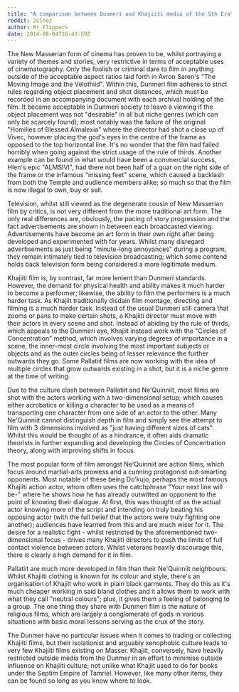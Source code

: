 ```yaml
---
title: "A comparison between Dunmeri and Khajiiti media of the 5th Era"
reddit: 2clnez
author: Mr_Flippers
date: 2014-08-04T16:43:59Z
---
```


The New Masserian form of cinema has proven to be, whilst portraying a variety of themes and stories, very restrictive in terms of acceptable uses of cinematography. Only the foolish or criminal dare to film in anything outside of the acceptable aspect ratios laid forth in Avron Saren's "The Moving Image and the Velothiid". Within this, Dunmeri film adheres to strict rules regarding object placement and shot distances, which must be recorded in an accompanying document with each archival holding of the film. It became acceptable in Dunmeri society to leave a viewing if the object placement was not "desirable" in all but niche genres (which can only be scarcely found); most notably was the failure of the original "Homilies of Blessed Almalexia" where the director had shot a close up of Vivec, however placing the god's eyes in the centre of the frame as opposed to the top horizontal line. It's no wonder that the film had failed horribly when going against the strict usage of the rule of thirds. Another example can be found in what would have been a commercial success, Hlen's epic "ALMSIVI", had there not been half of a guar on the right side of the frame or the infamous "missing feet" scene, which caused a backlash from both the Temple and audience members alike; so much so that the film is now illegal to own, buy or sell.

Television, whilst still viewed as the degenerate cousin of New Masserian film by critics, is not very different from the more traditional art form. The only real differences are, obviously, the pacing of story progression and the fact advertisements are shown in between each broadcasted viewing. Advertisements have become an art form in their own right after being developed and experimented with for years. Whilst many disregard advertisements as just being "minute-long annoyances" during a program, they remain intimately tied to television broadcasting; which some contend holds back television form being considered a more legitimate medium.

Khajiiti film is, by contrast, far more lenient than Dunmeri standards. However, the demand for physical health and ability makes it much harder to become a performer; likewise, the ability to film the performers is a much harder task. As Khajiit traditionally disdain film montage, directing and filming is a much harder task. Instead of the usual Dunmeri still camera that zooms or pans to make certain shots, a Khajiiti director must move with their actors in every scene and shot. Instead of abiding by the rule of thirds, which appeals to the Dunmeri eye, Khajiit instead work with the "Circles of Concentration" method, which involves varying degrees of importance in a scene, the inner-most circle involving the most important subjects or objects and as the outer circles being of lesser relevance the further outwards they go. Some Pallatiit films are now working with the idea of multiple circles that grow outwards existing in a shot, but it is a niche genre at the time of writing.

Due to the culture clash between Pallatiit and Ne'Quinniit, most films are shot with the actors working with a two-dimensional setup; which causes either acrobatics or killing a character to be used as a means of transporting one character from one side of an actor to the other. Many Ne'Quinniit cannot distinguish depth in film and simply see the attempt to film with 3 dimensions involved as "just having different sizes of cats". Whilst this would be thought of as a hindrance, it often aids dramatic theorists in further expanding and developing the Circles of Concentration theory, along with improving shifts in focus.

The most popular form of film amongst Ne'Quinniit are action films, which focus around martial-arts prowess and a cunning protagonist out-smarting opponents. Most notable of these being Do'kujo, perhaps the most famous Khajiiti action actor, whom often uses the catchphrase "Your next line will be-" where he shows how he has already outwitted an opponent to the point of knowing their dialogue. At first, this was thought of as the actual actor knowing more of the script and intending on truly beating his opposing actor (with the full belief that the actors were truly fighting one another); audiences have learned from this and are much wiser for it. The desire for a realistic fight - whilst restricted by the aforementioned two-dimensional focus - drives many Khajiiti directors to push the limits of full contact violence between actors. Whilst veterans heavily discourage this, there is clearly a high demand for it in film.

Pallatiit are much more developed in film than their Ne'Quinniit neighbours. Whilst Khajiiti clothing is known for its colour and style, there's an organisation of Khajiit who work in plain black garments. They do this as it's much cheaper working in said bland clothes and it allows them to work with what they call "neutral colours"; plus, it gives them a feeling of belonging to a group. The one thing they share with Dunmeri film is the nature of religious films, which are largely a conglomerate of gods in various situations with basic moral lessons serving as the crux of the story.

The Dunmer have no particular issues when it comes to trading or collecting Khajiiti films, but their isolationist and arguably xenophobic culture leads to very few Khajiiti films existing on Masser. Khajiit, conversely, have heavily restricted outside media from the Dunmer in an effort to minimise outside influence on Khajiiti culture; not unlike what Khajiit used to do for books under the Septim Empire of Tamriel. However, like many other items, they can be found so long as you know where to look.
